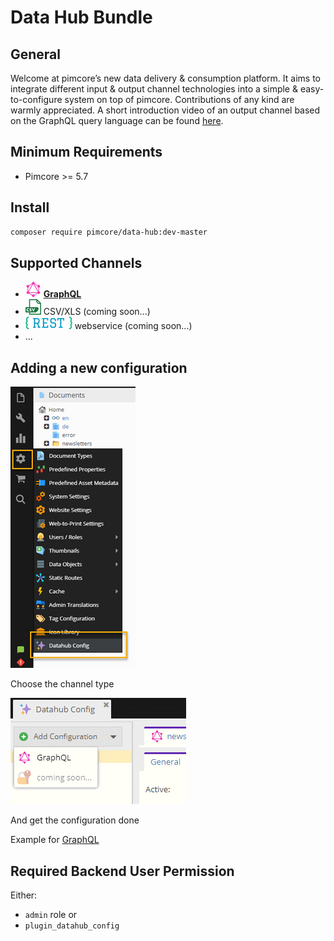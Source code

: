 # Data Hub Bundle

## General

Welcome at pimcore’s new data delivery & consumption platform.
It aims to integrate different input & output channel technologies into a simple & easy-to-configure system on top of pimcore.
Contributions of any kind are warmly appreciated.
A short introduction video of an output channel based on the GraphQL query language can be found [here](./doc/img/graphql/intro.mp4).

## Minimum Requirements

* Pimcore >= 5.7

## Install
```bash 
composer require pimcore/data-hub:dev-master
```

## Supported Channels

* ![](./doc/img/graphql/logo_mini.png) **[GraphQL](doc/GraphQL.md)**
* ![](./doc/img/csv/logo_small.png) CSV/XLS (coming soon...)
* ![](./doc/img/rest/logo_small.png) webservice (coming soon...)
* ...

## Adding a new configuration

![Configuration Overview](./doc/img/graphql/configuration3.png)

Choose the channel type

![Add Configuration](./doc/img/add_config.png)

And get the configuration done

Example for [GraphQL](doc/GraphQL.md)

## Required Backend User Permission

Either:
* `admin` role or
* `plugin_datahub_config`